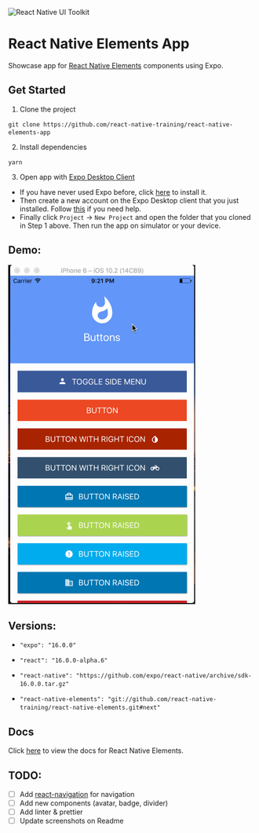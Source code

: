 ![React Native UI Toolkit](http://i.imgur.com/tqxDeoG.png)

# React Native Elements App

Showcase app for [React Native Elements](https://github.com/react-native-training/react-native-elements) components using Expo.

## Get Started

1. Clone the project

```
git clone https://github.com/react-native-training/react-native-elements-app
```

2. Install dependencies

```
yarn
```

3. Open app with [Expo Desktop Client](https://docs.expo.io/versions/v16.0.0/index.html)
  - If you have never used Expo before, click [here](https://docs.expo.io/versions/v16.0.0/introduction/installation.html) to install it.
  - Then create a new account on the Expo Desktop client that you just installed. Follow [this](https://docs.expo.io/versions/v16.0.0/guides/up-and-running.html#create-an-account) if you need help.
  - Finally click `Project` -> `New Project` and open the folder that you cloned in Step 1 above. Then run the app on simulator or your device.

## Demo:

![rne-app.gif](rne-app.gif)


## Versions:

-  ```"expo": "16.0.0"```

- ```"react": "16.0.0-alpha.6"```

- ```"react-native": "https://github.com/expo/react-native/archive/sdk-16.0.0.tar.gz"```

- ```"react-native-elements": "git://github.com/react-native-training/react-native-elements.git#next"```


## Docs

Click [here](https://react-native-training.github.io/react-native-elements/API/buttons/) to view the docs for React Native Elements.

## TODO:

- [ ] Add [react-navigation](https://github.com/react-community/react-navigation) for navigation
- [ ] Add new components (avatar, badge, divider)
- [ ] Add linter & prettier
- [ ] Update screenshots on Readme
